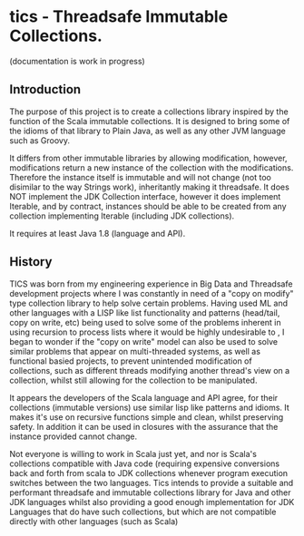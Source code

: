 # tics - Threadsafe Immutable Collections.
(documentation is work in progress)
## Introduction
The purpose of this project is to create a collections library inspired by the function of the Scala immutable collections. It is designed to bring some of the idioms of that library to Plain Java, as well as any other JVM language such as Groovy.

It differs from other immutable libraries by allowing modification, however, modifications return a new instance of the collection with the modifications. Therefore the instance itself is immutable and will not change (not too disimilar to the way Strings work), inheritantly making it threadsafe. It does NOT implement the JDK Collection interface, however it does implement Iterable, and by contract, instances should be able to be created from any collection implementing Iterable (including JDK collections).

It requires at least Java 1.8 (language and API).

## History
TICS was born from my engineering experience in Big Data and Threadsafe development projects where I was constantly in need of a "copy on modify" type collection library to help solve certain problems. Having used ML and other languages with a LISP like list functionality and patterns (head/tail, copy on write, etc) being used to solve some of the problems inherent in using recursion to process lists where it would be highly undesirable to , I began to wonder if the "copy on write" model can also be used to solve similar problems that appear on multi-threaded systems, as well as functional basied projects, to prevent unintended modification of collections, such as different threads modifying another thread's view on a collection, whilst still allowing for the collection to be manipulated.

It appears the developers of the Scala language and API agree, for their collections (immutable versions) use similar lisp like patterns and idioms. It makes it's use on recursive functions simple and clean, whilst preserving safety. In addition it can be used in closures with the assurance that the instance provided cannot change.

Not everyone is willing to work in Scala just yet, and nor is Scala's collections compatible with Java code (requiring expensive conversions back and forth from scala to JDK collections whenever program execution switches between the two languages. Tics intends to provide a suitable and performant threadsafe and immutable collections library for Java and other JDK languages whilst also providing a good enough implementation for JDK Languages that do have such collections, but which are not compatible directly with other languages (such as Scala)


